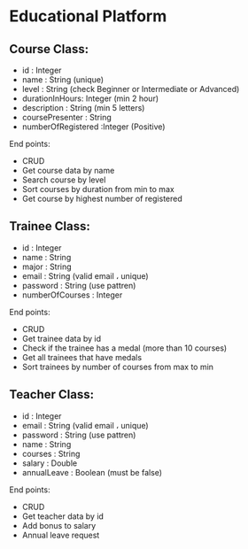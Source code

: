 # Educational Platform

## Course Class:

- id : Integer
- name : String (unique)
- level : String (check Beginner or Intermediate or  Advanced)
- durationInHours: Integer (min 2 hour)
- description : String (min 5 letters)
- coursePresenter : String
- numberOfRegistered :Integer (Positive)

 End points:
- CRUD
- Get course data by name
- Search course by level
- Sort courses by duration from min to max
- Get course by highest number of registered

## Trainee Class:

- id : Integer
- name : String
- major : String
- email : String (valid email ، unique)
- password : String (use pattren) 
- numberOfCourses : Integer

 End points:
- CRUD
- Get trainee data by id
- Check if the trainee has a medal (more than 10 courses)
- Get all trainees that have medals
- Sort trainees by number of courses from max to min


## Teacher Class:

- id : Integer
- email : String (valid email ، unique)
- password : String (use pattren)
- name : String
- courses : String 
- salary : Double
- annualLeave : Boolean (must be false)

 End points:
- CRUD
- Get teacher data by id
- Add bonus to salary
- Annual leave request